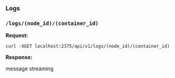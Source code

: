 ### Logs

### `/logs/(node_id)/(container_id)`

**Request:**

```
curl -XGET localhost:2375/api/v1/logs/(node_id)/(container_id)
```

**Response:**

message streaming
